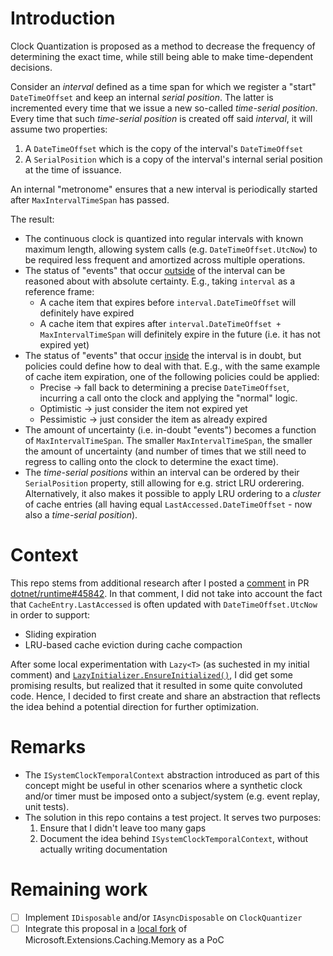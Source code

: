 # Introduction

Clock Quantization is proposed as a method to decrease the frequency of determining the exact time, while still being
able to make time-dependent decisions.

Consider an <i>interval</i> defined as a time span for which we register a "start" `DateTimeOffset` and keep an internal
<i>serial position</i>. The latter is incremented every time that we issue a new so-called <i>time-serial position</i>. Every time
that such <i>time-serial position</i> is created off said <i>interval</i>, it will assume two properties:
1. A `DateTimeOffset` which is the copy of the interval's `DateTimeOffset`
2. A `SerialPosition` which is a copy of the interval's internal serial position at the time of issuance.

An internal "metronome" ensures that a new interval is periodically started after `MaxIntervalTimeSpan` has passed.

The result:
* The continuous clock is quantized into regular intervals with known maximum length, allowing system calls (e.g. `DateTimeOffset.UtcNow`)
  to be required less frequent and amortized across multiple operations.
* The status of "events" that occur <u>outside</u> of the interval can be reasoned about with absolute certainty. E.g., taking `interval` as a reference frame:
  * A cache item that expires before `interval.DateTimeOffset` will definitely have expired
  * A cache item that expires after `interval.DateTimeOffset + MaxIntervalTimeSpan` will definitely expire in the future (i.e. it has
    not expired yet)
* The status of "events" that occur <u>inside</u> the interval is in doubt, but policies could define how to deal with that. E.g.,
  with the same example of cache item expiration, one of the following policies could be applied:
  * Precise &rarr; fall back to determining a precise `DateTimeOffset`, incurring a call onto the clock and applying the "normal" logic.
  * Optimistic &rarr; just consider the item not expired yet
  * Pessimistic &rarr; just consider the item as already expired
* The amount of uncertainty (i.e. in-doubt "events") becomes a function of `MaxIntervalTimeSpan`. The smaller `MaxIntervalTimeSpan`,
  the smaller the amount of uncertainty (and number of times that we still need to regress to calling onto the clock to determine
  the exact time).
* The <i>time-serial positions</i> within an interval can be ordered by their `SerialPosition` property, still allowing for e.g.
  strict LRU orderering. Alternatively, it also makes it possible to apply LRU ordering to a <i>cluster</i> of cache entries (all having
  equal `LastAccessed.DateTimeOffset` - now also a <i>time-serial position</i>).

# Context
This repo stems from additional research after I posted a [comment](https://github.com/dotnet/runtime/pull/45842#issuecomment-742100677) in PR [dotnet/runtime#45842](https://github.com/dotnet/runtime/pull/45842). In that comment, I did not take into
account the fact that `CacheEntry.LastAccessed` is often updated with `DateTimeOffset.UtcNow` in order to support:
* Sliding expiration
* LRU-based cache eviction during cache compaction

After some local experimentation with `Lazy<T>` (as suchested in my initial comment) and
[`LazyInitializer.EnsureInitialized()`](https://docs.microsoft.com/en-us/dotnet/api/system.threading.lazyinitializer.ensureinitialized?view=net-5.0#System_Threading_LazyInitializer_EnsureInitialized__1___0__System_Boolean__System_Object__System_Func___0__),
I did get some promising results, but realized that it resulted in some quite convoluted code. Hence, I decided to first create and
share an abstraction that reflects the idea behind a potential direction for further optimization.

# Remarks
* The `ISystemClockTemporalContext` abstraction introduced as part of this concept might be useful in other scenarios where a
  synthetic clock and/or timer must be imposed onto a subject/system (e.g. event replay, unit tests).
* The solution in this repo contains a test project. It serves two purposes:
  1. Ensure that I didn't leave too many gaps
  2. Document the idea behind `ISystemClockTemporalContext`, without actually writing documentation

# Remaining work
- [ ] Implement `IDisposable` and/or `IAsyncDisposable` on `ClockQuantizer`
- [ ] Integrate this proposal in a [local fork](https://github.com/edevoogd/runtime) of Microsoft.Extensions.Caching.Memory as a PoC